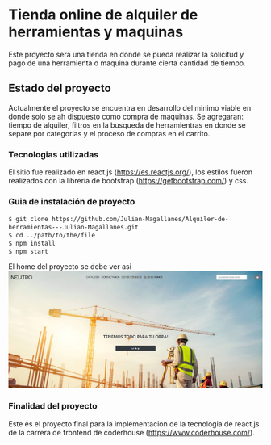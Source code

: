 # Tienda online de alquiler de herramientas y maquinas

Este proyecto sera una tienda en donde se pueda realizar la solicitud y pago de una herramienta o maquina durante cierta cantidad de tiempo.

## Estado del proyecto

Actualmente el proyecto se encuentra en desarrollo del minimo viable en donde solo se ah dispuesto como compra de maquinas. Se agregaran: tiempo de alquiler, filtros en la busqueda de herramientras en donde se separe por categorias y el proceso de compras en el carrito.

### Tecnologias utilizadas

El sitio fue realizado en react.js (https://es.reactjs.org/), los estilos fueron realizados con la libreria de bootstrap (https://getbootstrap.com/) y css.

### Guia de instalación de proyecto
```
$ git clone https://github.com/Julian-Magallanes/Alquiler-de-herramientas---Julian-Magallanes.git
$ cd ../path/to/the/file
$ npm install
$ npm start
```
El home del proyecto se debe ver asi
<img src="./public/assets/page.png"></img>

### Finalidad del proyecto

Este es el proyecto final para la implementacion de la tecnologia de react.js de la carrera de frontend de coderhouse (https://www.coderhouse.com/).
